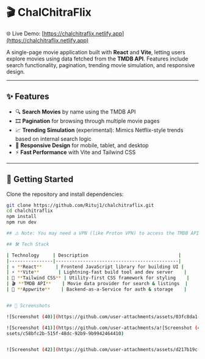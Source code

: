 # 🎬 ChalChitraFlix

🌐 Live Demo: [https://chalchitraflix.netlify.app](https://chalchitraflix.netlify.app)

A single-page movie application built with **React** and **Vite**, letting users explore movies using data fetched from the **TMDB API**. Features include search functionality, pagination, trending movie simulation, and responsive design.

---

## ✨ Features

- 🔍 **Search Movies** by name using the TMDB API  
- 🎞 **Pagination** for browsing through multiple movie pages  
- 📈 **Trending Simulation** (experimental): Mimics Netflix-style trends based on internal search logic  
- 📱 **Responsive Design** for mobile, tablet, and desktop  
- ⚡ **Fast Performance** with Vite and Tailwind CSS

---

## 🚀 Getting Started

Clone the repository and install dependencies:

```bash
git clone https://github.com/Rituj1/chalchitraflix.git
cd chalchitraflix
npm install
npm run dev

## ⚠️ Note: You may need a VPN (like Proton VPN) to access the TMDB API if their server is temporarily blocked in your region.

## 🛠 Tech Stack

| Technology     | Description                                 |
|----------------|---------------------------------------------|
| ⚛️ **React**     | Frontend JavaScript library for building UI |
| ⚡ **Vite**       | Lightning-fast build tool and dev server    |
| 🎨 **Tailwind CSS** | Utility-first CSS framework for styling    |
| 🎬 **TMDB API**    | Movie data provider for search & listings  |
| 🧩 **Appwrite**    | Backend-as-a-Service for auth & storage    |


## 📸 Screenshots

![Screenshot (40)](https://github.com/user-attachments/assets/03fc8da1-d347-4459-b77c-e8d33ed1e1fb)

![Screenshot (41)](https://github.com/user-attachments/a![Screenshot (40)](https://github.com/user-attachments/assets/529e9d3d-6d98-47ba-9cc0-ff854af219af)
ssets/c58bfc2b-515f-48dc-92b9-9b9942464410)


![Screenshot (42)](https://github.com/user-attachments/assets/d217b19c-7848-452b-984f-0af66ce0c78a)
